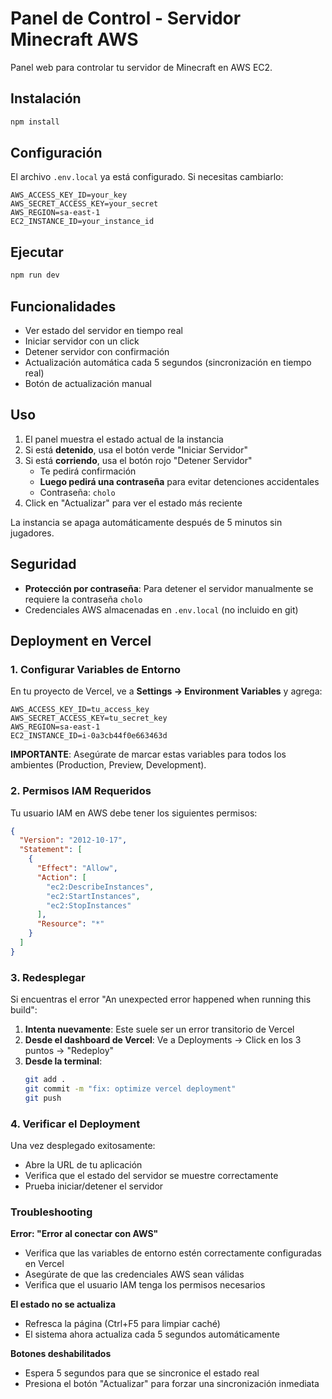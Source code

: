 # Panel de Control - Servidor Minecraft AWS

Panel web para controlar tu servidor de Minecraft en AWS EC2.

## Instalación

```bash
npm install
```

## Configuración

El archivo `.env.local` ya está configurado. Si necesitas cambiarlo:

```env
AWS_ACCESS_KEY_ID=your_key
AWS_SECRET_ACCESS_KEY=your_secret
AWS_REGION=sa-east-1
EC2_INSTANCE_ID=your_instance_id
```

## Ejecutar

```bash
npm run dev
```


## Funcionalidades

- Ver estado del servidor en tiempo real
- Iniciar servidor con un click
- Detener servidor con confirmación
- Actualización automática cada 5 segundos (sincronización en tiempo real)
- Botón de actualización manual

## Uso

1. El panel muestra el estado actual de la instancia
2. Si está **detenido**, usa el botón verde "Iniciar Servidor"
3. Si está **corriendo**, usa el botón rojo "Detener Servidor"
   - Te pedirá confirmación
   - **Luego pedirá una contraseña** para evitar detenciones accidentales
   - Contraseña: `cholo`
4. Click en "Actualizar" para ver el estado más reciente

La instancia se apaga automáticamente después de 5 minutos sin jugadores.

## Seguridad

- **Protección por contraseña**: Para detener el servidor manualmente se requiere la contraseña `cholo`
- Credenciales AWS almacenadas en `.env.local` (no incluido en git)

## Deployment en Vercel

### 1. Configurar Variables de Entorno

En tu proyecto de Vercel, ve a **Settings → Environment Variables** y agrega:

```
AWS_ACCESS_KEY_ID=tu_access_key
AWS_SECRET_ACCESS_KEY=tu_secret_key
AWS_REGION=sa-east-1
EC2_INSTANCE_ID=i-0a3cb44f0e663463d
```

**IMPORTANTE**: Asegúrate de marcar estas variables para todos los ambientes (Production, Preview, Development).

### 2. Permisos IAM Requeridos

Tu usuario IAM en AWS debe tener los siguientes permisos:

```json
{
  "Version": "2012-10-17",
  "Statement": [
    {
      "Effect": "Allow",
      "Action": [
        "ec2:DescribeInstances",
        "ec2:StartInstances",
        "ec2:StopInstances"
      ],
      "Resource": "*"
    }
  ]
}
```

### 3. Redesplegar

Si encuentras el error "An unexpected error happened when running this build":

1. **Intenta nuevamente**: Este suele ser un error transitorio de Vercel
2. **Desde el dashboard de Vercel**: Ve a Deployments → Click en los 3 puntos → "Redeploy"
3. **Desde la terminal**:
   ```bash
   git add .
   git commit -m "fix: optimize vercel deployment"
   git push
   ```

### 4. Verificar el Deployment

Una vez desplegado exitosamente:
- Abre la URL de tu aplicación
- Verifica que el estado del servidor se muestre correctamente
- Prueba iniciar/detener el servidor

### Troubleshooting

**Error: "Error al conectar con AWS"**
- Verifica que las variables de entorno estén correctamente configuradas en Vercel
- Asegúrate de que las credenciales AWS sean válidas
- Verifica que el usuario IAM tenga los permisos necesarios

**El estado no se actualiza**
- Refresca la página (Ctrl+F5 para limpiar caché)
- El sistema ahora actualiza cada 5 segundos automáticamente

**Botones deshabilitados**
- Espera 5 segundos para que se sincronice el estado real
- Presiona el botón "Actualizar" para forzar una sincronización inmediata
